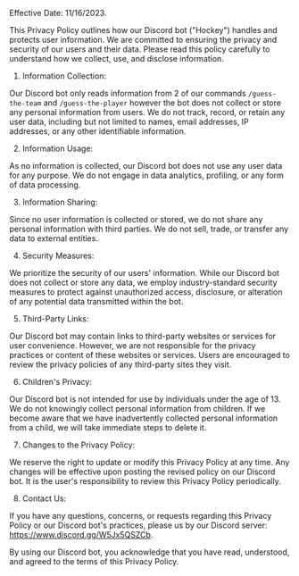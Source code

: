 Effective Date: 11/16/2023.

This Privacy Policy outlines how our Discord bot ("Hockey") handles and protects user information. We are committed to ensuring the privacy and security of our users and their data. Please read this policy carefully to understand how we collect, use, and disclose information.

1. Information Collection:

Our Discord bot only reads information from 2 of our commands `/guess-the-team` and `/guess-the-player` however the bot does not collect or store any personal information from users. We do not track, record, or retain any user data, including but not limited to names, email addresses, IP addresses, or any other identifiable information.

2. Information Usage:

As no information is collected, our Discord bot does not use any user data for any purpose. We do not engage in data analytics, profiling, or any form of data processing.

3. Information Sharing:

Since no user information is collected or stored, we do not share any personal information with third parties. We do not sell, trade, or transfer any data to external entities.

4. Security Measures:

We prioritize the security of our users' information. While our Discord bot does not collect or store any data, we employ industry-standard security measures to protect against unauthorized access, disclosure, or alteration of any potential data transmitted within the bot.

5. Third-Party Links:

Our Discord bot may contain links to third-party websites or services for user convenience. However, we are not responsible for the privacy practices or content of these websites or services. Users are encouraged to review the privacy policies of any third-party sites they visit.

6. Children's Privacy:

Our Discord bot is not intended for use by individuals under the age of 13. We do not knowingly collect personal information from children. If we become aware that we have inadvertently collected personal information from a child, we will take immediate steps to delete it.

7. Changes to the Privacy Policy:

We reserve the right to update or modify this Privacy Policy at any time. Any changes will be effective upon posting the revised policy on our Discord bot. It is the user's responsibility to review this Privacy Policy periodically.

8. Contact Us:

If you have any questions, concerns, or requests regarding this Privacy Policy or our Discord bot's practices, please us by our Discord server: https://www.discord.gg/W5Jx5QSZCb.

By using our Discord bot, you acknowledge that you have read, understood, and agreed to the terms of this Privacy Policy.
